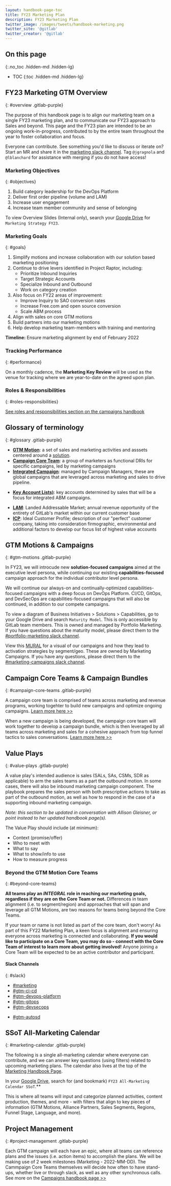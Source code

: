 ```yaml
---
layout: handbook-page-toc
title: FY23 Marketing Plan
description: FY23 Marketing Plan
twitter_image: /images/tweets/handbook-marketing.png
twitter_site: '@gitlab'
twitter_creator: '@gitlab'
---
```

## On this page
{:.no_toc .hidden-md .hidden-lg}

- TOC
{:toc .hidden-md .hidden-lg}

## FY23 Marketing GTM Overview
{: #overview .gitlab-purple}

<!-- DO NOT CHANGE ANCHOR -->
The purpose of this handbook page is to align our marketing team on a single FY23 marketing plan, and to communicate our FY23 approach to Sales and beyond. This page and the FY23 plan are intended to be an ongoing work-in-progress, contributed to by the entire team throughout the year to foster collaboration and focus.

Everyone can contribute. See something you'd like to discuss or iterate on? Start an MR and share it in the [marketing slack channel](https://gitlab.slack.com/archives/C0AKZRSQ5). Tag `@jgragnola` and `@lblanchard` for assistance with merging if you do not have access!

### Marketing Objectives
{: #objectives}

1. Build category leadership for the DevOps Platform
1. Deliver first order pipeline (volume and LAM)
1. Increase user engagement
1. Increase team member community and sense of belonging

To view Overview Slides (Internal only), search your [Google Drive](https://drive.google.com/drive/my-drive) for `Marketing Strategy FY23`.

### Marketing Goals
{: #goals}
1. Simplify motions and increase collaboration with our solution based marketing positioning
1. Continue to drive levers identified in Project Raptor, including:
    - Prioritize Inbound Inquiries
    - Target Strategic Accounts
    - Specialize Inbound and Outbound
    - Work on category creation
1. Also focus on FY22 areas of improvement:
    - Improve Inquiry to SAO conversion rates
    - Increase Free.com and open source conversion
    - Scale ABM process
1. Align with sales on core GTM motions
1. Build partners into our marketing motions
1. Help develop marketing team-members with training and mentoring

**Timeline:** Ensure marketing alignment by end of February 2022

### Tracking Performance
{: #performance}

On a monthly cadence, the **Marketing Key Review** will be used as the venue for tracking where we are year-to-date on the agreed upon plan.


### Roles & Responsibilities
{: #roles-responsibilities}
<!-- DO NOT CHANGE ANCHOR -->

[See roles and responsibilities section on the campaigns handbook](/handbook/marketing/campaigns/#roles-responsibilities)

## Glossary of terminology
{: #glossary .gitlab-purple}

- **[GTM Motion](/handbook/marketing/plan-fy22#gtm-motions)**: a set of sales and marketing activities and asssets centered around a [solution](/handbook/marketing/strategic-marketing/usecase-gtm/).
- **[Campaign Core Team](/handbook/marketing/plan-fy23#campaign-core-teams)**: a group of marketers as functional DRIs for specific campaigns, led by marketing campaigns
- **[Integrated Campaign](/handbook/marketing/campaigns/#overview)**: managed by Campaign Managers, these are global campaigns that are leveraged across marketing and sales to drive pipeline.
* **[Key Account Lists)](/handbook/marketing/account-based-marketing/key-account-lists)**: key accounts determined by sales that will be a focus for integrated ABM campaigns.
- **[LAM]()**: Landed Addressable Market; annual revenue opportunity of the entirety of GitLab's market within our current customer base
- **[ICP](/handbook/marketing/account-based-marketing/ideal-customer-profile/)**: Ideal Customer Profile; description of our "perfect" customer company, taking into consideration firmographic, environmental and additional factors to develop our focus list of highest value accounts

## GTM Motions & Campaigns
{: #gtm-motions .gitlab-purple}
<!-- DO NOT CHANGE ANCHOR -->
In FY23, we will introcude new **solution-focused campaigns** aimed at the executive level persona, while continuing our existing **capabilities-focused** campaign approach for the individual contributor level persona. 

We will continue our always-on and continually-optimized capabilities-focused campaigns with a deep focus on DevOps Platform. CI/CD, GitOps, and DevSecOps are capabilities-focused campaigns that will also be continued, in addition to our compete campaigns.

To view a diagram of Business Initiatives > Solutions > Capabilities, go to your Google Drive and search `Maturity Model`. This is only accessible by GitLab team members. This is owned and managed by Portfolio Marketing. If you have questions about the maturity model, please direct them to the [#portfolio-marketing slack channel](https://gitlab.slack.com/archives/CPTKGRXHP).

View this [MURAL](https://app.mural.co/t/gitlab2474/m/gitlab2474/1619125370999/270c2d5df5a535223c053f2dba0d06833f9b92d1?sender=jgragnola2053) for a visual of our campaigns and how they lead to activation strategies by segment/geo. These are owned by Marketing Campaigns. If you have any questions, please direct them to the [#marketing-campaigns slack channel](https://gitlab.slack.com/archives/CCWUCP4MS).

## Campaign Core Teams & Campaign Bundles
{: #campaign-core-teams .gitlab-purple}
<!-- DO NOT CHANGE ANCHOR -->
A campaign core team is comprised of teams across marketing and revenue programs, working togehter to build new campaigns and optimize ongoing campaigns. [Learn more here >>](/handbook/marketing/campaigns/#campaign-core-teams)

When a new campaign is being developed, the campaign core team will work together to develop a campaign bundle, which is then leveraged by all teams across marketing and sales for a cohesive approach from top funnel tactics to sales conversations. [Learn more here >>](/handbook/marketing/campaigns/#campaign-bundles)

## Value Plays
{: #value-plays .gitlab-purple}
<!-- DO NOT CHANGE ANCHOR -->
A value play's intended audience is sales (SALs, SAs, CSMs, SDR as applicable) to arm the sales teams as a part the outbound motion. In some cases, there will also be inbound marketing campaign component. The playbook prepares the sales person with both prescriptive actions to take as part of the outbound motion, as well as how to respond in the case of a supporting inbound marketing campaign.

*Note: this section to be updated in conversation with Allison Gleisner, or point instead to her updated handbook page(s).*

The Value Play should include (at minimum):  
- Context (promise/offer)
- Who to meet with
- What to say
- What to show/info to use
- How to measure progress

### Beyond the GTM Motion Core Teams
{: #beyond-core-teams}

<!-- DO NOT CHANGE ANCHOR -->
**All teams play an _INTEGRAL_ role in reaching our marketing goals, regardless if they are on the Core Team or not.** Differences in team alignment (i.e. to segment/region) and approaches that will span and leverage all GTM Motions, are two reasons for teams being beyond the Core Teams.

If your team or name is not listed as part of the core team, don't worry! As part of this FY22 Marketing Plan, a keen focus is alignment and ensuring everyone across marketing is connected and collaborating. **If you would like to participate on a Core Team, you may do so - connect with the Core Team of interest to learn more about getting involved!** Anyone joining a Core Team will be expected to be an active contributor and participant.

#### Slack Channels
{: #slack}
<!-- DO NOT CHANGE ANCHOR -->

- [#marketing](https://gitlab.slack.com/archives/C01KWFD84EA)
- [#gtm-ci-cd](https://gitlab.slack.com/archives/C01DF0YMKCP)
- [#gtm-devops-platform](https://gitlab.slack.com/archives/C01NLEXE34L)
- [#gtm-gitops](https://gitlab.slack.com/archives/C0119FNPA84)
- [#gtm-devsecops](https://gitlab.slack.com/archives/C039VDJ41GE)
* [#gtm-autosd](https://gitlab.slack.com/archives/C039Z8DK2JD)

## SSoT All-Marketing Calendar
{: #marketing-calendar .gitlab-purple}
<!-- DO NOT CHANGE ANCHOR -->

The following is a single all-marketing calendar where everyone can contribute, and we can answer key questions (using filters) related to upcoming marketing plans. The calendar also lives at the top of the [Marketing Handbook Page](/handbook/marketing/#marketing-calendar).

In your [Google Drive](https://drive.google.com/drive/u/1/my-drive), search for (and bookmark) `FY23 All-Marketing Calendar SSoT`.**

This is where all teams will input and categorize planned activities, content production, themes, and more - with filters that align to key pieces of information (GTM Motions, Alliance Partners, Sales Segments, Regions, Funnel Stage, Language, and more).

## Project Management
{: #project-management .gitlab-purple}

<!-- DO NOT CHANGE ANCHOR -->
Each GTM campaign will each have an epic, where all teams can reference plans and the issues (i.e. action items) to accomplish the plans. We will be making use of 2 week milestones (Marketing - 2022-MM-DD). The Cammpaign Core Teams themselves will decide how often to have stand-ups, whether live or through slack, as well as any other synchronous calls. See more on the [Campaigns handbook page >>](/handbook/marketing/campaigns/)
